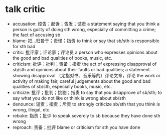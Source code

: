 # talk critic

- accusation: 控告；起诉；告发；谴责 a statement saying that you think a person is guilty of doing sth wrong, especially of committing a crime; the fact of accusing sb
- blame: 把…归咎于；责怪；指责 to think or say that sb/sth is responsible for sth bad
- critic: 批评家；评论家；评论员 a person who expresses opinions about the good and bad qualities of books, music, etc.
- criticism: 批评；批判；责备；指责 the act of expressing disapproval of sb/sth and opinions about their faults or bad qualities; a statement showing disapproval （尤指对书、音乐等的）评论文章，评论 the work or activity of making fair, careful judgements about the good and bad qualities of sb/sth, especially books, music, etc.
- criticize: 批评；批判；挑剔；指责 to say that you disapprove of sb/sth; to say what you do not like or think is wrong about sb/sth
- denounce: 谴责；指责；斥责 to strongly criticize sb/sth that you think is wrong, illegal, etc.
- rebuke: 指责；批评 to speak severely to sb because they have done sth wrong
- reproach: 责备；批评 blame or criticism for sth you have done
